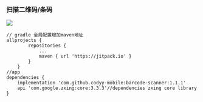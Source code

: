 ﻿### 扫描二维码/条码

[![](https://jitpack.io/v/codyy-mobile/barcode-scanner.svg)](https://jitpack.io/#codyy-mobile/barcode-scanner)


```
// gradle 全局配置增加maven地址
allprojects {
		repositories {
			...
			maven { url 'https://jitpack.io' }
		}
	}
//app
dependencies {
    implementation 'com.github.codyy-mobile:barcode-scanner:1.1.1'
    api 'com.google.zxing:core:3.3.3'//dependencies zxing core library
}
```